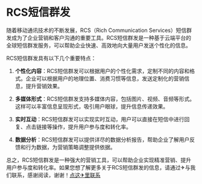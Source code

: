 # RCS短信群发

随着移动通讯技术的不断发展，RCS（Rich Communication Services）短信群发成为了企业营销和客户沟通的重要工具。RCS短信群发是一种基于云端平台的全球短信群发服务，可以帮助企业快速、高效地向大量用户发送个性化的信息。

RCS短信群发具有以下几个重要特点：

1. **个性化内容**：RCS短信群发可以根据用户的个性化需求，定制不同的内容和格式。企业可以根据用户的地理位置、消费习惯等信息，发送定制化的营销信息，提升营销效果。

2. **多媒体形式**：RCS短信群发支持多媒体内容，包括图片、视频、音频等形式。这样可以丰富信息呈现形式，吸引用户眼球，提升信息传递效果。

3. **实时互动**：RCS短信群发可以实现实时互动，用户可以直接在短信中进行回复、点击链接等操作，提升用户参与度和转化率。

4. **数据分析**：RCS短信群发可以提供详尽的数据分析报告，帮助企业了解用户反馈和行为数据，为营销策略调整提供依据。

总之，RCS短信群发是一种强大的营销工具，可以帮助企业实现精准营销、提升用户参与度和转化率。如果您想了解更多关于RCS短信群发的信息，请通过✈与我们联系，感谢阅读，谢谢！[点这✈里联系](https://c.k02.cc)